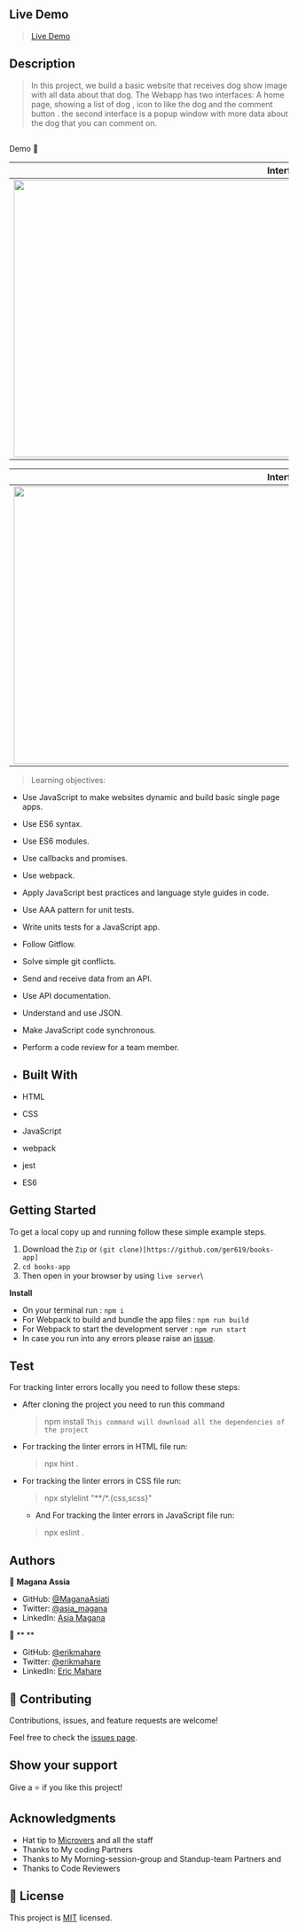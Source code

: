 ## Live Demo

> [Live Demo]( https://dogs-store-capstone-project.netlify.app/ )
## Description

> In this project, we build a basic website that   receives dog show image  with all data about that dog. The Webapp has two interfaces: A home page, showing a list of dog , icon to  like the dog and the comment button . the second interface is  a popup window with more data about the dog  that you can comment on.

 
> <h2 align="center">
  Demo 📝
</h2>

|                                                       **Interface 1**                                                       |
| :-------------------------------------------------------------------------------------------------------------------------: |
| <img src="https://user-images.githubusercontent.com/95297251/169532450-bb8211b1-2a73-4a6d-9a35-b830e8cd9694.png" width="1000" height="500"> |

|                                                       **Interface 2**                                                       |
| :-------------------------------------------------------------------------------------------------------------------------: |
| <img src="https://user-images.githubusercontent.com/95297251/169532603-1fed260a-f106-4a3b-8a48-f1c39715b375.png" width="1000" height="500"> |

> Learning objectives: 

- Use JavaScript to make websites dynamic and build basic single page apps.
- Use ES6 syntax.
- Use ES6 modules.
- Use callbacks and promises.
- Use webpack.
- Apply JavaScript best practices and language style guides in code.
- Use AAA pattern for unit tests.
- Write units tests for a JavaScript app.
- Follow Gitflow.
- Solve simple git conflicts.
- Send and receive data from an API.
- Use API documentation.
- Understand and use JSON.
- Make JavaScript code synchronous.
- Perform a code review for a team member.


- ## Built With

- HTML
- CSS
- JavaScript
- webpack
- jest 
- ES6 

## Getting Started

To get a local copy up and running follow these simple example steps.
1. Download the `Zip` or `(git clone)[https://github.com/ger619/books-app]`
2. `cd books-app`
3. Then open in your browser by using `live server`\

**Install**

- On your terminal run : `npm i`
- For Webpack to build and bundle the app files : `npm run build`
- For Webpack to start the development server : `npm run start`
- In case you run into any errors please raise an [issue](https://github.com/Yazino12/capstone-project2/issues).
## Test

For tracking linter errors locally you need to follow these steps:

- After cloning the project you need to run this command
  > npm install
   `This command will download all the dependencies of the project`

- For tracking the linter errors in HTML file run:
  > npx hint .

- For tracking the linter errors in CSS file run:
  > npx stylelint "**/*.{css,scss}"

  - And For tracking the linter errors in JavaScript file run:
  > npx eslint .


## Authors

👤 **Magana Assia**

- GitHub: [@MaganaAsiati ](https://github.com/MaganaAsiati)
- Twitter: [@asia_magana](https://twitter.com/asia_magana)
- LinkedIn: [Asia Magana](https://www.linkedin.com/in/asia-magana-60b451200/)

👤 ** **

- GitHub: [@erikmahare](https://github.com/ericmahare) 
- Twitter: [@erikmahare](https://twitter.com/erikmahare) 
- LinkedIn: [Eric Mahare](https://www.linkedin.com/in/eric-mahare-358944183/) 
## 🤝 Contributing

Contributions, issues, and feature requests are welcome!

Feel free to check the [issues page](../../issues/).

## Show your support

Give a ⭐️ if you like this project!

## Acknowledgments

- Hat tip to [Microvers](www.microverse.org)  and all the staff
- Thanks to My coding Partners 
- Thanks to My Morning-session-group and Standup-team Partners and
- Thanks to Code Reviewers

## 📝 License

This project is [MIT](./MIT.md) licensed.                                                                                                                                                